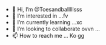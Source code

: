 - 👋 Hi, I’m @Toesandballlllsss
- 👀 I’m interested in ...fv
- 🌱 I’m currently learning ...xc
- 💞️ I’m looking to collaborate ovvn ...
- 📫 How to reach me ... Ko gg

<!---
Toesandballlllsss/Toesandballlllsss is a ✨ special ✨ repository because its `README.md` (this file) appears on your GitHub profile.
You can click the Preview link to take a look at your changes.
--->
